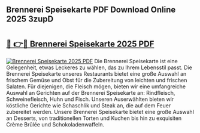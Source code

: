 ## Brennerei Speisekarte PDF Download Online 2025 3zupD

# <h2><a href="http://gca09jc.nevu.top/?p=Brennerei+Speisekarte">🔗 👉🔴 Brennerei Speisekarte 2025 PDF</a></h2>

[![Brennerei Speisekarte 2025 PDF](https://i.imgur.com/dBaPXMq.png)](http://gca09jc.nevu.top/?p=Brennerei+Speisekarte)
Die Brennerei Speisekarte ist eine Gelegenheit, etwas Leckeres zu wählen, das zu Ihrem Lebensstil passt. Die Brennerei Speisekarte unseres Restaurants bietet eine große Auswahl an frischem Gemüse und Obst für die Zubereitung von leichten und frischen Salaten. Für diejenigen, die Fleisch mögen, bieten wir eine umfangreiche Auswahl an Gerichten auf der Brennerei Speisekarte an: Rindfleisch, Schweinefleisch, Huhn und Fisch. Unseren Auserwählten bieten wir köstliche Gerichte wie Schaschlik und Steak an, die auf dem Feuer zubereitet werden. Unsere Brennerei Speisekarte bietet eine große Auswahl an Desserts, von traditionellen Torten und Kuchen bis hin zu exquisiten Crème Brûlée und Schokoladenwaffeln.
